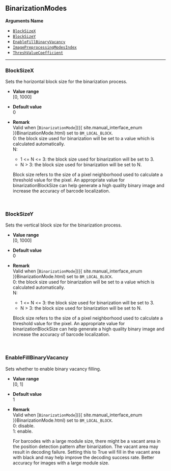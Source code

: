 ## BinarizationModes
 
**Arguments Name**
- [`BlockSizeX`](#blocksizex)
- [`BlockSizeY`](#blocksizey)
- [`EnableFillBinaryVacancy`](#enablefillbinaryvacancy)
- [`ImagePreprocessingModesIndex`](#imagepreprocessingmodesindex)
- [`ThreshValueCoefficient`](#threshvaluecoefficient)


---

### BlockSizeX
Sets the horizontal block size for the binarization process.  

- **Value range**   
   [0, 1000]   
   
- **Default value**   
   0  
 
- **Remark**   
   Valid when [`BinarizationMode`]({{ site.manual_interface_enum }}BinarizationMode.html) set to `BM_LOCAL_BLOCK`.  
   0: the block size used for binarization will be set to a value which is calculated automatically.  
   N:  
     - 1 <= N <= 3: the block size used for binarization will be set to 3.   
     - N > 3: the block size used for binarization will be set to N.   
   
   Block size refers to the size of a pixel neighborhood used to calculate a threshold value for the pixel. An appropriate value for binarizationBlockSize can help generate a high quality binary image and increase the accuracy of barcode localization.
   
&nbsp; 

### BlockSizeY
Sets the vertical block size for the binarization process.

- **Value range**   
   [0, 1000]   
   
- **Default value**   
   0  
 
- **Remark**   
   Valid when [`BinarizationMode`]({{ site.manual_interface_enum }}BinarizationMode.html) set to `BM_LOCAL_BLOCK`.  
   0: the block size used for binarization will be set to a value which is calculated automatically.  
   N:  
     - 1 <= N <= 3: the block size used for binarization will be set to 3.   
     - N > 3: the block size used for binarization will be set to N.   
   
   Block size refers to the size of a pixel neighborhood used to calculate a threshold value for the pixel. An appropriate value for binarizationBlockSize can help generate a high quality binary image and increase the accuracy of barcode localization.
   
&nbsp; 

### EnableFillBinaryVacancy
Sets whether to enable binary vacancy filling.

- **Value range**   
   [0, 1]   
   
- **Default value**   
   1  
 
- **Remark**   
   Valid when [`BinarizationMode`]({{ site.manual_interface_enum }}BinarizationMode.html) set to `BM_LOCAL_BLOCK`.  
   0: disable.  
   1: enable.  
   
   For barcodes with a large module size, there might be a vacant area in the position detection pattern after binarization. The vacant area may result in decoding failure. Setting this to True will fill in the vacant area with black and may help improve the decoding success rate. Better accuracy for images with a large module size.
   
&nbsp; 
